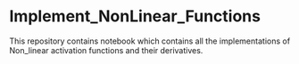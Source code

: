 # Implement_NonLinear_Functions
This repository contains notebook which contains all the implementations of Non_linear activation functions and their derivatives. 
